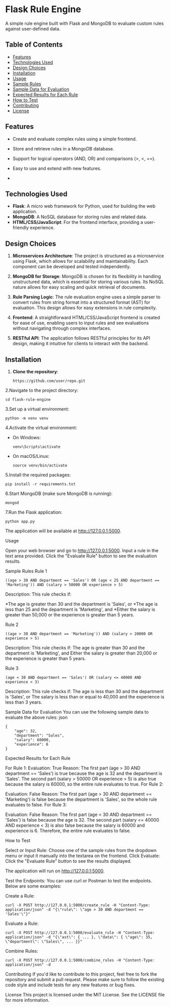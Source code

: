 # Flask Rule Engine

A simple rule engine built with Flask and MongoDB to evaluate custom rules against user-defined data.

## Table of Contents

- [Features](#features)
- [Technologies Used](#technologies-used)
- [Design Choices](#design-choices)
- [Installation](#installation)
- [Usage](#usage)
- [Sample Rules](#sample-rules)
- [Sample Data for Evaluation](#sample-data-for-evaluation)
- [Expected Results for Each Rule](#expected-results-for-each-rule)
- [How to Test](#how-to-test)
- [Contributing](#contributing)
- [License](#license)

## Features

- Create and evaluate complex rules using a simple frontend.
- Store and retrieve rules in a MongoDB database.
- Support for logical operators (AND, OR) and comparisons (>, <, ==).
- Easy to use and extend with new features.

- 
## Technologies Used

- **Flask**: A micro web framework for Python, used for building the web application.
- **MongoDB**: A NoSQL database for storing rules and related data.
- **HTML/CSS/JavaScript**: For the frontend interface, providing a user-friendly experience.


## Design Choices

1. **Microservices Architecture**: The project is structured as a microservice using Flask, which allows for scalability and maintainability. Each component can be developed and tested independently.

2. **MongoDB for Storage**: MongoDB is chosen for its flexibility in handling unstructured data, which is essential for storing various rules. Its NoSQL nature allows for easy scaling and quick retrieval of documents.

3. **Rule Parsing Logic**: The rule evaluation engine uses a simple parser to convert rules from string format into a structured format (AST) for evaluation. This design allows for easy extensions in rule complexity.

4. **Frontend**: A straightforward HTML/CSS/JavaScript frontend is created for ease of use, enabling users to input rules and see evaluations without navigating through complex interfaces.

5. **RESTful API**: The application follows RESTful principles for its API design, making it intuitive for clients to interact with the backend.



## Installation

1. **Clone the repository**:
   ```
   https://github.com/user/repo.git
   ```
2.Navigate to the project directory:
```
cd flask-rule-engine
```
3.Set up a virtual environment:
```
python -m venv venv
```
4.Activate the virtual environment:

* On Windows:
  ```
  venv\Scripts\activate
  ```
* On macOS/Linux:
  ```
  source venv/bin/activate
  ```
5.Install the required packages:
```
pip install -r requirements.txt
```
6.Start MongoDB (make sure MongoDB is running):
```
mongod
```
7.Run the Flask application:
```
python app.py
```

The application will be available at http://127.0.0.1:5000.

Usage

Open your web browser and go to http://127.0.0.1:5000.
Input a rule in the text area provided.
Click the "Evaluate Rule" button to see the evaluation results.

Sample Rules
Rule 1
```
((age > 30 AND department == 'Sales') OR (age < 25 AND department == 'Marketing')) AND (salary > 50000 OR experience > 5)
```
Description: This rule checks if:

*The age is greater than 30 and the department is 'Sales', or
*The age is less than 25 and the department is 'Marketing', and
*Either the salary is greater than 50,000 or the experience is greater than 5 years.

Rule 2
```
((age > 30 AND department == 'Marketing')) AND (salary > 20000 OR experience > 5)
```
Description: This rule checks if:
The age is greater than 30 and the department is 'Marketing', and
Either the salary is greater than 20,000 or the experience is greater than 5 years.

Rule 3
```
(age < 30 AND department == 'Sales') OR (salary <= 40000 AND experience < 3)
```
Description: This rule checks if:
The age is less than 30 and the department is 'Sales', or
The salary is less than or equal to 40,000 and the experience is less than 3 years.

Sample Data for Evaluation
You can use the following sample data to evaluate the above rules:
json
```
{
    "age": 32,
    "department": "Sales",
    "salary": 60000,
    "experience": 6
}
```

Expected Results for Each Rule

For Rule 1:
Evaluation: True
Reason: The first part (age > 30 AND department == 'Sales') is true because the age is 32 and the department is 'Sales'. The second part (salary > 50000 OR experience > 5) is also true because the salary is 60000, so the entire rule evaluates to true.
For Rule 2:

Evaluation: False
Reason: The first part (age > 30 AND department == 'Marketing') is false because the department is 'Sales', so the whole rule evaluates to false.
For Rule 3:

Evaluation: False
Reason: The first part (age < 30 AND department == 'Sales') is false because the age is 32. The second part (salary <= 40000 AND experience < 3) is also false because the salary is 60000 and experience is 6. Therefore, the entire rule evaluates to false.

How to Test

Select or Input Rule: Choose one of the sample rules from the dropdown menu or input it manually into the textarea on the frontend.
Click Evaluate: Click the "Evaluate Rule" button to see the results displayed.

The application will run on http://127.0.0.1:5000.

Test the Endpoints: You can use curl or Postman to test the endpoints. Below are some examples:

Create a Rule:
```
curl -X POST http://127.0.0.1:5000/create_rule -H "Content-Type: application/json" -d "{\"rule\": \"age > 30 AND department == 'Sales'\"}"
```
Evaluate a Rule:
```
curl -X POST http://127.0.0.1:5000/evaluate_rule -H "Content-Type: application/json" -d "{\"ast\": { ... }, \"data\": { \"age\": 35, \"department\": \"Sales\", ... }}"
```
Combine Rules:
```
curl -X POST http://127.0.0.1:5000/combine_rules -H "Content-Type: application/json" -d
```

Contributing
If you'd like to contribute to this project, feel free to fork the repository and submit a pull request. Please make sure to follow the existing code style and include tests for any new features or bug fixes.

License
This project is licensed under the MIT License. See the LICENSE file for more information.
  
